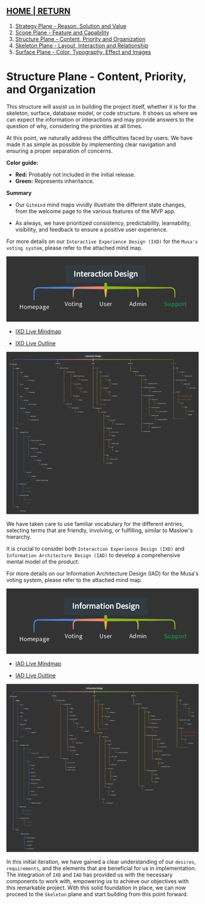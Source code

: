 ## [HOME | RETURN](https://github.com/plexoio/musa/blob/main/documentation/readme/user-centric/user-centric.md)

1. [Strategy Plane - Reason, Solution and Value](https://github.com/plexoio/musa/blob/main/documentation/readme/user-centric/strategy.md)
2. [Scope Plane - Feature and Capability](https://github.com/plexoio/musa/blob/main/documentation/readme/user-centric/scope.md)
3. [Structure Plane - Content, Priority and Organization](https://github.com/plexoio/musa/blob/main/documentation/readme/user-centric/structure.md)
4. [Skeleton Plane - Layout, Interaction and Relationship](https://github.com/plexoio/musa/blob/main/documentation/readme/user-centric/skeleton.md)
5. [Surface Plane - Color, Typography, Effect and Images](https://github.com/plexoio/musa/blob/main/documentation/readme/user-centric/surface.md)

# Structure Plane - Content, Priority, and Organization

This structure will assist us in building the project itself, whether it is for the skeleton, surface, database model, or code structure. It shows us where we can expect the information or interactions and may provide answers to the question of why, considering the priorities at all times.

At this point, we naturally address the difficulties faced by users. We have made it as simple as possible by implementing clear navigation and ensuring a proper separation of concerns.

**Color guide:**

- **Red:** Probably not included in the initial release.
- **Green:** Represents inheritance.

**Summary**

- Our `Gitmind` mind maps vividly illustrate the different state changes, from the welcome page to the various features of the MVP app.

- As always, we have prioritized consistency, predictability, learnability, visibility, and feedback to ensure a positive user experience.

For more details on our `Interactive Experience Design (IXD)` for the `Musa's voting system`, please refer to the attached mind map.

![IXD Mindmap Initial](https://github.com/plexoio/musa/blob/main/documentation/assets/img/user-centric/initial-IXD.png)

- [IXD Live Mindmap](https://gitmind.com/app/docs/mebd8tio)

- [IXD Live Outline](https://gitmind.com/app/docs/mebd8tio?view=outline)

![IXD Mindmap](https://github.com/plexoio/musa/blob/main/documentation/assets/img/user-centric/IXD.png)

We have taken care to use familiar vocabulary for the different entries, selecting terms that are friendly, involving, or fulfilling, similar to Maslow's hierarchy.

It is crucial to consider both `Interaction Experience Design (IXD)` and `Information Architecture Design (IAD)` to develop a comprehensive mental model of the product.

For more details on our Information Architecture Design (IAD) for the Musa's voting system, please refer to the attached mind map.

![IAD Mindmap Initial](https://github.com/plexoio/musa/blob/main/documentation/assets/img/user-centric/initial-IAD.png)

- [IAD Live Mindmap](https://gitmind.com/app/docs/mq5to2rs)

- [IAD Live Outline](https://gitmind.com/app/docs/mq5to2rs?view=outline)
  
![IAD Mindmap](https://github.com/plexoio/musa/blob/main/documentation/assets/img/user-centric/IAD.png)

In this initial iteration, we have gained a clear understanding of our `desires`, `requirements`, and the elements that are beneficial for us in implementation. The integration of `IXD` and `IAD` has provided us with the necessary components to work with, empowering us to achieve our objectives with this remarkable project. With this solid foundation in place, we can now proceed to the `Skeleton` plane and start building from this point forward.